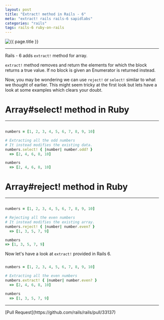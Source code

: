 ```yaml
---
layout: post
title: "Extract! method in Rails - 6"
meta: "extract! rails rails-6 sapidlabs"
categories: "rails"
tags: rails-6 ruby-on-rails
---
```


<img src="{{ site.base_url }}{{ site.default_rails_image }}" alt="{{ page.title }}">

---
Rails - 6 adds `extract!` method for array.

`extract!` method removes and return the elements for which the block returns a true value.
If no block is given an Enumerator is returned instead.

Now, you may be wondering we can use `reject!` or `select!` similar to what we thought of earlier. This might seem tricky at the first look but lets have a look at some examples which clears your doubt.

<h1 class="light">Array#select! method in Ruby</h1>

---
```ruby

numbers = [1, 2, 3, 4, 5, 6, 7, 8, 9, 10]

# Extracting all the odd numbers
# It instead modifies the existing data.
numbers.select! { |number| number.odd? }
  => [2, 4, 6, 8, 10]

numbers
  => [2, 4, 6, 8, 10]
```

<h1 class="light">Array#reject! method in Ruby</h1>

---
```ruby

numbers = [1, 2, 3, 4, 5, 6, 7, 8, 9, 10]

# Rejecting all the even numbers
# It instead modifies the existing array.
numbers.reject! { |number| number.even? }
  => [1, 3, 5, 7, 9]

numbers
=> [1, 3, 5, 7, 9]
```
Now let's have a look at `extract!` provided in Rails 6.

```ruby

numbers = [1, 2, 3, 4, 5, 6, 7, 8, 9, 10]

# Extracting all the even numbers
numbers.extract! { |number| number.even? }
  => [2, 4, 6, 8, 10]

numbers
  => [1, 3, 5, 7, 9]

```
---
<span class="pull-right">
[Pull Request](https://github.com/rails/rails/pull/33137)
</span>
